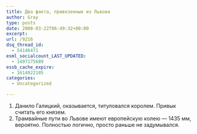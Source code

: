 ```yaml
---
title: Два факта, привезенные из Львова
author: Gray
type: posts
date: 2008-03-22T06:49:32+00:00
excerpt:
url: /9216
dsq_thread_id:
  - 54146471
esml_socialcount_LAST_UPDATED:
  - 1497175689
essb_cache_expire:
  - 1614922105
categories:
  - Uncategorized

---
```








1. Данило Галицкий, оказывается, титуловался королем. Привык считать его князем.  
2. Трамвайные пути во Львове имеют европейскую колею &#8212; 1435 мм, вероятно. Полностью логично, просто раньше не задумывался.